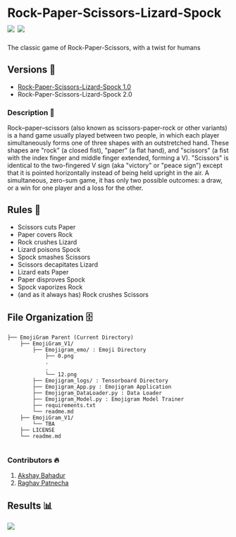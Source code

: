 # Rock-Paper-Scissors-Lizard-Spock [![](https://img.shields.io/github/license/sourcerer-io/hall-of-fame.svg?colorB=ff0000)](https://github.com/akshaybahadur21/Emojinator/blob/master/LICENSE.md)  [![](https://img.shields.io/badge/Akshay-Bahadur-brightgreen.svg?colorB=ff0000)](https://akshaybahadur.com)

The classic game of Rock-Paper-Scissors, with a twist for humans

## Versions 🗽

- [Rock-Paper-Scissors-Lizard-Spock 1.0](https://github.com/akshaybahadur21/Rock-Paper-Scissors-Lizard-Spock/tree/main/Rock-Paper-Scissor-Lizard-Spock_V1)
- Rock-Paper-Scissors-Lizard-Spock 2.0

### Description 🤘
Rock–paper–scissors (also known as scissors-paper-rock or other variants) is a hand game usually played between two people, in which each player simultaneously forms one of three shapes with an outstretched hand. These shapes are "rock" (a closed fist), "paper" (a flat hand), and "scissors" (a fist with the index finger and middle finger extended, forming a V). "Scissors" is identical to the two-fingered V sign (aka "victory" or "peace sign") except that it is pointed horizontally instead of being held upright in the air. A simultaneous, zero-sum game, it has only two possible outcomes: a draw, or a win for one player and a loss for the other.

## Rules 📖
- Scissors cuts Paper 
- Paper covers Rock 
- Rock crushes Lizard 
- Lizard poisons Spock 
- Spock smashes Scissors 
- Scissors decapitates Lizard 
- Lizard eats Paper 
- Paper disproves Spock 
- Spock vaporizes Rock 
- (and as it always has) Rock crushes Scissors 

## File Organization 🗄️

```shell
├── EmojiGram Parent (Current Directory)
    ├── EmojiGram_V1/
        ├── Emojigram_emo/ : Emoji Directory 
            ├── 0.png
            .
            .
            └── 12.png
        ├── Emojigram_logs/ : Tensorboard Directory
        ├── Emojigram_App.py : Emojigram Application
        ├── Emojigram_DataLoader.py : Data Loader
        ├── Emojigram_Model.py : Emojigram Model Trainer
        ├── requirements.txt
        └── readme.md
    ├── EmojiGram_V1/
        └── TBA
    ├── LICENSE
    └── readme.md
        
```

### Contributors 🔥

1) [Akshay Bahadur](https://github.com/akshaybahadur21/)
2) [Raghav Patnecha](https://github.com/raghavpatnecha)
 
## Results 📊 
<img src="https://github.com/akshaybahadur21/BLOB/blob/master/RPS.gif">
